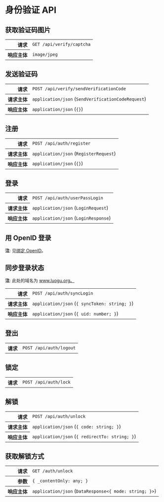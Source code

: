 # 身份验证 API

## 获取验证码图片

<table>
  <tr>
    <th align="right">请求</th>
    <td><code>GET /api/verify/captcha</code></td>
  </tr>
  <tr>
    <th align="right">响应主体</th>
    <td><code>image/jpeg</code></td>
  </tr>
</table>

## 发送验证码

<table>
  <tr>
    <th align="right">请求</th>
    <td><code>POST /api/verify/sendVerificationCode</code></td>
  </tr>
  <tr>
    <th align="right">请求主体</th>
    <td><code>application/json</code> (<code>SendVerificationCodeRequest</code>)</td>
  </tr>
  <tr>
    <th align="right">响应主体</th>
    <td><code>application/json</code> (<code>{}</code>)</td>
  </tr>
</table>

## 注册

<table>
  <tr>
    <th align="right">请求</th>
    <td><code>POST /api/auth/register</code></td>
  </tr>
  <tr>
    <th align="right">请求主体</th>
    <td><code>application/json</code> (<code>RegisterRequest</code>)</td>
  </tr>
  <tr>
    <th align="right">响应主体</th>
    <td><code>application/json</code> (<code>{}</code>)</td>
  </tr>
</table>

## 登录

<table>
  <tr>
    <th align="right">请求</th>
    <td><code>POST /api/auth/userPassLogin</code></td>
  </tr>
  <tr>
    <th align="right">请求主体</th>
    <td><code>application/json</code> (<code>LoginRequest</code>)</td>
  </tr>
  <tr>
    <th align="right">响应主体</th>
    <td><code>application/json</code> (<code>LoginResponse</code>)</td>
  </tr>
</table>

## 用 OpenID 登录

**注**: 见[绑定 OpenID](users.md#绑定-openid)。

## 同步登录状态

**注**: 此处的域名为 www.luogu.org。

<table>
  <tr>
    <th align="right">请求</th>
    <td><code>POST /api/auth/syncLogin</code></td>
  </tr>
  <tr>
    <th align="right">请求主体</th>
    <td><code>application/json</code> (<code>{ syncToken: string; }</code>)</td>
  </tr>
  <tr>
    <th align="right">响应主体</th>
    <td><code>application/json</code> (<code>{ uid: number; }</code>)</td>
  </tr>
</table>

## 登出

<table>
  <tr>
    <th align="right">请求</th>
    <td><code>POST /api/auth/logout</code></td>
  </tr>
</table>

## 锁定

<table>
  <tr>
    <th align="right">请求</th>
    <td><code>POST /api/auth/lock</code></td>
  </tr>
</table>

## 解锁

<table>
  <tr>
    <th align="right">请求</th>
    <td><code>POST /api/auth/unlock</code></td>
  </tr>
  <tr>
    <th align="right">请求主体</th>
    <td><code>application/json</code> (<code>{ code: string; }</code>)</td>
  </tr>
  <tr>
    <th align="right">响应主体</th>
    <td><code>application/json</code> (<code>{ redirectTo: string; }</code>)</td>
  </tr>
</table>

## 获取解锁方式

<table>
  <tr>
    <th align="right">请求</th>
    <td><code>GET /auth/unlock</code></td>
  </tr>
  <tr>
    <th align="right">参数</th>
    <td><code>{ _contentOnly: any; }</code></td>
  </tr>
  <tr>
    <th align="right">响应主体</th>
    <td><code>application/json</code> (<code>DataResponse&lt;{ mode: string; }&gt;</code>)</td>
  </tr>
</table>
